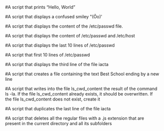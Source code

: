 #A script that prints “Hello, World”

#A script that displays a confused smiley "(Ôo)'

#A script that displays the content of the /etc/passwd file.

#A script that displays the content of /etc/passwd and /etc/host

#A script that displays the last 10 lines of /etc/passwd

#A script that first 10 lines of /etc/passwd

#A script that displays the third line of the file iacta

#A script that creates a file containing the text Best School ending by a new line

#A script that writes into the file ls_cwd_content the result of the command ls -la. If the file ls_cwd_content already exists, it should be overwritten. If the file ls_cwd_content does not exist, create it

#A script that duplicates the last line of the file iacta

#A script that deletes all the regular files with a .js extension that are present in the current directory and all its subfolders
